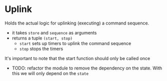 # Uplink

Holds the actual logic for uplinking (executing) a command sequence.

- it takes `store` and `sequence` as arguments
- returns a tuple `(start, stop)`
  - `start` sets up timers to uplink the command sequence
  - `stop` stops the timers

It's important to note that the start function should only be called once

- TODO: refactor the module to remove the dependency on the state. With this we will only depend on the `state`
